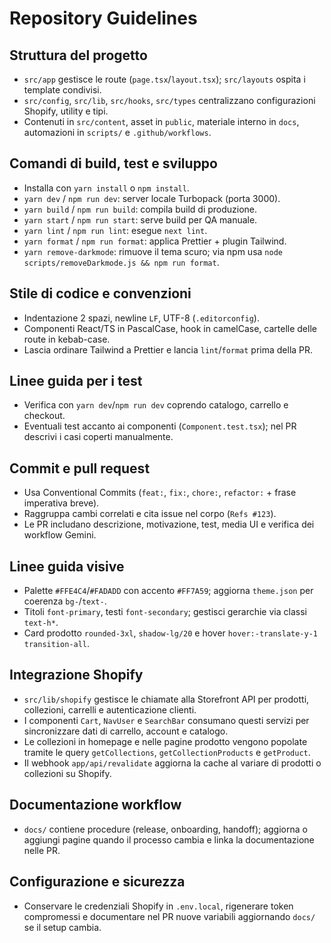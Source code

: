 # Repository Guidelines

## Struttura del progetto
- `src/app` gestisce le route (`page.tsx`/`layout.tsx`); `src/layouts` ospita i template condivisi.
- `src/config`, `src/lib`, `src/hooks`, `src/types` centralizzano configurazioni Shopify, utility e tipi.
- Contenuti in `src/content`, asset in `public`, materiale interno in `docs`, automazioni in `scripts/` e `.github/workflows`.

## Comandi di build, test e sviluppo
- Installa con `yarn install` o `npm install`.
- `yarn dev` / `npm run dev`: server locale Turbopack (porta 3000).
- `yarn build` / `npm run build`: compila build di produzione.
- `yarn start` / `npm run start`: serve build per QA manuale.
- `yarn lint` / `npm run lint`: esegue `next lint`.
- `yarn format` / `npm run format`: applica Prettier + plugin Tailwind.
- `yarn remove-darkmode`: rimuove il tema scuro; via npm usa `node scripts/removeDarkmode.js && npm run format`.

## Stile di codice e convenzioni
- Indentazione 2 spazi, newline `LF`, UTF-8 (`.editorconfig`).
- Componenti React/TS in PascalCase, hook in camelCase, cartelle delle route in kebab-case.
- Lascia ordinare Tailwind a Prettier e lancia `lint`/`format` prima della PR.

## Linee guida per i test
- Verifica con `yarn dev`/`npm run dev` coprendo catalogo, carrello e checkout.
- Eventuali test accanto ai componenti (`Component.test.tsx`); nel PR descrivi i casi coperti manualmente.

## Commit e pull request
- Usa Conventional Commits (`feat:`, `fix:`, `chore:`, `refactor:` + frase imperativa breve).
- Raggruppa cambi correlati e cita issue nel corpo (`Refs #123`).
- Le PR includano descrizione, motivazione, test, media UI e verifica dei workflow Gemini.

## Linee guida visive
- Palette `#FFE4C4`/`#FADADD` con accento `#FF7A59`; aggiorna `theme.json` per coerenza `bg-`/`text-`.
- Titoli `font-primary`, testi `font-secondary`; gestisci gerarchie via classi `text-h*`.
- Card prodotto `rounded-3xl`, `shadow-lg/20` e hover `hover:-translate-y-1 transition-all`.

## Integrazione Shopify
- `src/lib/shopify` gestisce le chiamate alla Storefront API per prodotti, collezioni, carrelli e autenticazione clienti.
- I componenti `Cart`, `NavUser` e `SearchBar` consumano questi servizi per sincronizzare dati di carrello, account e catalogo.
- Le collezioni in homepage e nelle pagine prodotto vengono popolate tramite le query `getCollections`, `getCollectionProducts` e `getProduct`.
- Il webhook `app/api/revalidate` aggiorna la cache al variare di prodotti o collezioni su Shopify.

## Documentazione workflow
- `docs/` contiene procedure (release, onboarding, handoff); aggiorna o aggiungi pagine quando il processo cambia e linka la documentazione nelle PR.

## Configurazione e sicurezza
- Conservare le credenziali Shopify in `.env.local`, rigenerare token compromessi e documentare nel PR nuove variabili aggiornando `docs/` se il setup cambia.
